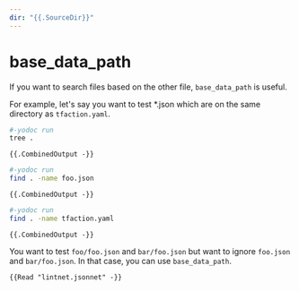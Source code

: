 ```yaml
---
dir: "{{.SourceDir}}"
---
```


# base_data_path

If you want to search files based on the other file, `base_data_path` is useful.

For example, let's say you want to test *.json which are on the same directory as `tfaction.yaml`.

```sh
#-yodoc run
tree .
```

```
{{.CombinedOutput -}}
```

```sh
#-yodoc run
find . -name foo.json
```

```
{{.CombinedOutput -}}
```

```sh
#-yodoc run
find . -name tfaction.yaml
```

```
{{.CombinedOutput -}}
```

You want to test `foo/foo.json` and `bar/foo.json` but want to ignore `foo.json` and `bar/foo.json`.
In that case, you can use `base_data_path`.

```jsonnet
{{Read "lintnet.jsonnet" -}}
```

